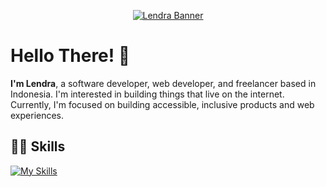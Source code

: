 <p align="center">
  <a href="https://github.com/lendradxx">
    <picture>
      <source media="(prefers-color-scheme: dark)" srcset="https://github.com/lendradxx/lendradxx/blob/master/assets/banner-dark.png">
      <img alt="Lendra Banner" src="https://github.com/lendradxx/lendradxx/blob/master/assets/banner-light.png">
    </picture>
  </a>
</p>

# Hello There! 👋

<b>I'm Lendra</b>, a software developer, web developer, and freelancer based in Indonesia. I'm interested in building things that live on the internet. Currently, I'm focused on building accessible, inclusive products and web experiences.

## 👨‍💻 Skills

[![My Skills](https://skillicons.dev/icons?i=react,nodejs,vue,js,ts,linux,git,github,windows,docker)](https://github.com/lendradev)
